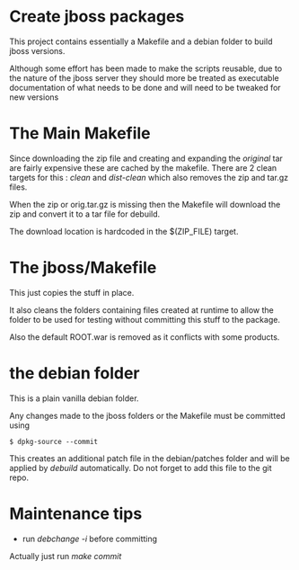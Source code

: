 # Create jboss packages

This project contains essentially a Makefile and a debian folder to build jboss versions.

Although some effort has been made to make the scripts reusable, due
to the nature of the jboss server they should more be treated as executable documentation of what needs to be done and will need to be tweaked for new versions



# The Main Makefile

Since downloading the zip file and creating and expanding the *original* tar are fairly expensive these are cached by the makefile. There are 2 clean targets for this : *clean* and *dist-clean* which also removes the zip and tar.gz files.

When the zip or orig.tar.gz is missing then the Makefile will download the zip and convert it to a tar file for debuild.

The download location is hardcoded in the $(ZIP_FILE) target.

# The jboss/Makefile

This just copies the stuff in place.

It also cleans the folders containing files created at runtime to allow the folder to be used for testing without committing this stuff to the package.

Also the default ROOT.war is removed as it conflicts with some products.

# the debian folder

This is a plain vanilla debian folder.

Any changes made to the jboss folders or the Makefile must be committed using

    $ dpkg-source --commit

This creates an additional patch file in the debian/patches folder and will be applied by *debuild* automatically. Do not forget to add this file to the git repo.

# Maintenance tips

- run *debchange -i* before committing

Actually just run *make commit*
